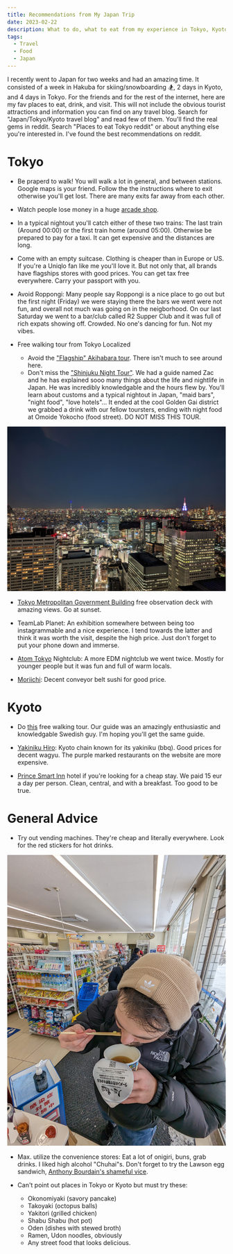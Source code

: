 ```yaml
---
title: Recommendations from My Japan Trip
date: 2023-02-22
description: What to do, what to eat from my experience in Tokyo, Kyoto, and Hakuba.
tags:
  - Travel
  - Food
  - Japan
---
```


I recently went to Japan for two weeks and had an amazing time. It consisted of a week in Hakuba for skiing/snowboarding 🏂, 2 days in Kyoto, and 4 days in Tokyo. For the friends and for the rest of the internet, here are my fav places to eat, drink, and visit. This will not include the obvious tourist attractions and information you can find on any travel blog. Search for "Japan/Tokyo/Kyoto travel blog" and read few of them. You'll find the real gems in reddit. Search "Places to eat Tokyo reddit" or about anything else you're interested in. I've found the best recommendations on reddit.

# Tokyo

- Be praperd to walk! You will walk a lot in general, and between stations. Google maps is your friend. Follow the the instructions where to exit otherwise you'll get lost. There are many exits far away from each other.

- Watch people lose money in a huge [arcade shop](https://www.youtube.com/watch?v=O-rBhEsU8NI).

- In a typical nightout you'll catch either of these two trains: The last train (Around 00:00) or the first train home (around 05:00). Otherwise be prepared to pay for a taxi. It can get expensive and the distances are long.

- Come with an empty suitcase. Clothing is cheaper than in Europe or US. If you're a Uniqlo fan like me you'll love it. But not only that, all brands have flagships stores with good prices. You can get tax free everywhere. Carry your passport with you.

- Avoid Roppongi: Many people say Roppongi is a nice place to go out but the first night (Friday) we were staying there the bars we went were not fun, and overall not much was going on in the neigborhood. On our last Saturday we went to a bar/club called R2 Supper Club and it was full of rich expats showing off. Crowded. No one's dancing for fun. Not my vibes.

- Free walking tour from Tokyo Localized

  - Avoid the ["Flagship" Akihabara tour](https://www.tokyolocalized.com/free-walking-tour). There isn't much to see around here.
  - Don't miss the ["Shinjuku Night Tour"](https://www.tokyolocalized.com/shinjuku-night-free-walking-tour). We had a guide named Zac and he has explained sooo many things about the life and nightlife in Japan. He was incredibly knowledgable and the hours flew by. You'll learn about customs and a typical nightout in Japan, "maid bars", "night food", "love hotels"... It ended at the cool Golden Gai district we grabbed a drink with our fellow toursters, ending with night food at Omoide Yokocho (food street). DO NOT MISS THIS TOUR.

![view from the Tokyo Metropolitan Government Building](./view.jpg)

- [Tokyo Metropolitan Government Building](https://goo.gl/maps/rKjQZMVqk1crbhL78) free observation deck with amazing views. Go at sunset.

- TeamLab Planet: An exhibition somewhere between being too instagrammable and a nice experience. I tend towards the latter and think it was worth the visit, despite the high price. Just don't forget to put your phone down and immerse.

- [Atom Tokyo](https://goo.gl/maps/PKLppvguqa9SZLp27) Nightclub: A more EDM nightclub we went twice. Mostly for younger people but it was fun and full of warm locals.

- [Moriichi](https://goo.gl/maps/Agdk5QxNiEA7bxuE6): Decent conveyor belt sushi for good price.

# Kyoto

- Do [this](https://www.guruwalk.com/walks/35100-kyoto-free-walking-tour-main-tour) free walking tour. Our guide was an amazingly enthusiastic and knowledgable Swedish guy. I'm hoping you'll get the same guide.

- [Yakiniku Hiro](https://yakiniku-hiro.com/english/): Kyoto chain known for its yakiniku (bbq). Good prices for decent wagyu. The purple marked restaurants on the website are more expensive.

- [Prince Smart Inn](https://goo.gl/maps/mQy1nFAZnALbkVGh9) hotel if you're looking for a cheap stay. We paid 15 eur a day per person. Clean, central, and with a breakfast. Too good to be true.

# General Advice

- Try out vending machines. They're cheap and literally everywhere. Look for the red stickers for hot drinks.

![Me devouring a convenience store ramen](ramen.jpg)

- Max. utilize the convenience stores: Eat a lot of onigiri, buns, grab drinks. I liked high alcohol "Chuhai"s. Don't forget to try the Lawson egg sandwich, [Anthony Bourdain's shameful vice](https://www.youtube.com/watch?v=v1LOiRfMc08).

- Can't point out places in Tokyo or Kyoto but must try these:
  - Okonomiyaki (savory pancake)
  - Takoyaki (octopus balls)
  - Yakitori (grilled chicken)
  - Shabu Shabu (hot pot)
  - Oden (dishes with stewed broth)
  - Ramen, Udon noodles, obviously
  - Any street food that looks delicious.
